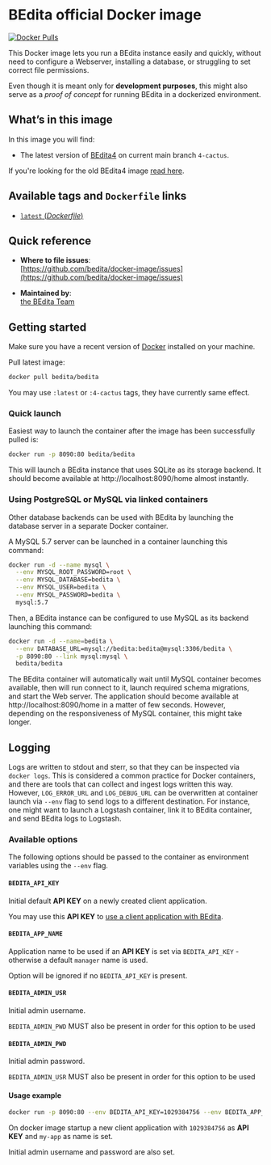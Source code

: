 # BEdita official Docker image

[![Docker Pulls](https://img.shields.io/docker/pulls/bedita/bedita.svg)](https://hub.docker.com/r/bedita/bedita/)

This Docker image lets you run a BEdita instance easily and quickly, without need to configure a Webserver, installing a database, or struggling to set correct file permissions.

Even though it is meant only for **development purposes**, this might also serve as a _proof of concept_ for running BEdita in a dockerized environment.

## What’s in this image

In this image you will find:

 - The latest version of [BEdita4](https://github.com/bedita/bedita) on current main branch `4-cactus`.

If you're looking for the old BEdita4 image [read here](https://github.com/bedita/docker-image/blob/master/3-corylus/README.md).

## Available tags and `Dockerfile` links

- [`latest` (_Dockerfile_)](https://github.com//bedita/docker-image/blob/master/Dockerfile)

## Quick reference

-	**Where to file issues**:  
	[https://github.com/bedita/docker-image/issues](https://github.com/bedita/docker-image/issues)

-	**Maintained by**:  
	[the BEdita Team](https://github.com/bedita)

## Getting started

Make sure you have a recent version of [Docker](https://www.docker.com/) installed on your machine.

Pull latest image:
```bash
docker pull bedita/bedita
```

You may use `:latest` or `:4-cactus` tags, they have currently same effect.

### Quick launch

Easiest way to launch the container after the image has been successfully pulled is:

```bash
docker run -p 8090:80 bedita/bedita
```

This will launch a BEdita instance that uses SQLite as its storage backend. It should become available at http://localhost:8090/home almost instantly.

### Using PostgreSQL or MySQL via linked containers

Other database backends can be used with BEdita by launching the database server in a separate Docker container.

A MySQL 5.7 server can be launched in a container launching this command:

```bash
docker run -d --name mysql \
  --env MYSQL_ROOT_PASSWORD=root \
  --env MYSQL_DATABASE=bedita \
  --env MYSQL_USER=bedita \
  --env MYSQL_PASSWORD=bedita \
  mysql:5.7
```

Then, a BEdita instance can be configured to use MySQL as its backend launching this command:

```bash
docker run -d --name=bedita \
  --env DATABASE_URL=mysql://bedita:bedita@mysql:3306/bedita \
  -p 8090:80 --link mysql:mysql \
  bedita/bedita
```

The BEdita container will automatically wait until MySQL container becomes available, then will run connect to it, launch required schema migrations, and start the Web server. The application should become available at http://localhost:8090/home in a matter of few seconds. However, depending on the responsiveness of MySQL container, this might take longer.

## Logging

Logs are written to stdout and sterr, so that they can be inspected via `docker logs`. This is considered a common practice for Docker containers, and there are tools that can collect and ingest logs written this way. However, `LOG_ERROR_URL` and `LOG_DEBUG_URL` can be overwritten at container launch via `--env` flag to send logs to a different destination. For instance, one might want to launch a Logstash container, link it to BEdita container, and send BEdita logs to Logstash.


### Available options

The following options should be passed to the container as environment variables using the `--env` flag.

#### `BEDITA_API_KEY`

Initial default **API KEY** on a newly created client application.

You may use this **API KEY** to [use a client application with BEdita](https://docs.bedita.net/en/latest/authorization.html?#application-identification).

#### `BEDITA_APP_NAME`

Application name to be used if an **API KEY** is set via `BEDITA_API_KEY` - otherwise a default `manager` name is used.

Option will be ignored if no `BEDITA_API_KEY` is present.

#### `BEDITA_ADMIN_USR`

Initial admin username.

`BEDITA_ADMIN_PWD` MUST also be present in order for this option to be used 

#### `BEDITA_ADMIN_PWD`

Initial admin password.

`BEDITA_ADMIN_USR` MUST also be present in order for this option to be used 

#### Usage example

```bash
docker run -p 8090:80 --env BEDITA_API_KEY=1029384756 --env BEDITA_APP_NAME=my-app --env BEDITA_ADMIN_USR=admin --env BEDITA_ADMIN_PWD=admin bedita4-image
```

On docker image startup a new client application with `1029384756` as **API KEY**  and `my-app` as name is set.

Initial admin username and password are also set.